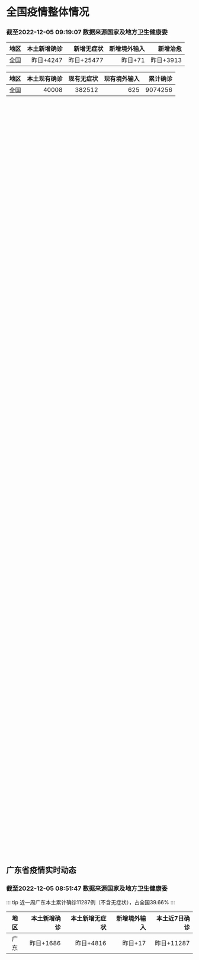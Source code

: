 
# 全国疫情整体情况
### 截至2022-12-05 09:19:07 数据来源国家及地方卫生健康委

|地区|本土新增确诊|新增无症状|新增境外输入|新增治愈|
|:--:|---:|---:|---:|---:|
|全国|昨日+4247|昨日+25477|昨日+71|昨日+3913|

|地区|本土现有确诊|现有无症状|现有境外输入|累计确诊|
|:--:|---:|---:|---:|---:|
|全国|40008|382512|625|9074256|

<ChinaMap :dataList="dataList" :title="title"/>

<div id="chinaDayModify" style="width:100%;height:500px;margin-bottom:10px;"></div>
<div id="chinaAddHistoryData" style="width:100%;height:500px;margin-bottom:10px;"></div>
<div id="chinaNowHistoryData" style="width:100%;height:500px;margin-bottom:10px;"></div>
<div id="chinaTotalHistoryData" style="width:100%;height:500px;margin-bottom:10px;"></div>


## 广东省疫情实时动态
### 截至2022-12-05 08:51:47 数据来源国家及地方卫生健康委

::: tip 近一周广东本土累计确诊11287例（不含无症状），占全国39.66%
:::

|地区|本土新增确诊|本土新增无症状|新增境外输入|本土近7日确诊|
|:--:|---:|---:|---:|---:|
|广东|昨日+1686|昨日+4816|昨日+17|昨日+11287|

<div id="guangdongModify" style="width:100%;height:500px;margin-bottom:10px;"></div>
<div id="guangdongTotalHistory" style="width:100%;height:500px;margin-bottom:10px;"></div>
<div id="guangzhouModifyHistory" style="width:100%;height:500px;margin-bottom:10px;"></div>


<script>
import * as echarts from 'echarts'
export default {
  data(){
    return {
      title: '新增本土确诊',
      dataList: [{name: '台湾', value: 0, addList: []},{name: '香港', value: 0, addList: []},{name: '湖北', value: 11, addList: [{name: '武汉', num: 11},
]},{name: '上海', value: 41, addList: [{name: '静安', num: 13},
{name: '浦东', num: 5},
{name: '松江', num: 5},
{name: '闵行', num: 3},
{name: '奉贤', num: 3},
]},{name: '广东', value: 1686, addList: [{name: '广州', num: 1044},
{name: '深圳', num: 146},
{name: '佛山', num: 90},
{name: '湛江', num: 79},
{name: '汕头', num: 51},
]},{name: '吉林', value: 9, addList: [{name: '松原', num: 7},
{name: '白城', num: 1},
{name: '长春', num: 1},
]},{name: '北京', value: 1021, addList: [{name: '朝阳', num: 311},
{name: '海淀', num: 122},
{name: '通州', num: 107},
{name: '石景山', num: 65},
{name: '昌平', num: 58},
]},{name: '四川', value: 182, addList: [{name: '成都', num: 146},
{name: '外省返川人员', num: 14},
{name: '乐山', num: 5},
{name: '宜宾', num: 3},
{name: '自贡', num: 3},
]},{name: '海南', value: 59, addList: [{name: '海口', num: 24},
{name: '三亚', num: 10},
{name: '澄迈县', num: 10},
{name: '陵水县', num: 6},
{name: '乐东', num: 3},
]},{name: '内蒙古', value: 65, addList: [{name: '呼和浩特', num: 54},
{name: '鄂尔多斯', num: 9},
{name: '赤峰', num: 2},
]},{name: '河南', value: 120, addList: [{name: '郑州', num: 119},
{name: '鹤壁', num: 1},
]},{name: '重庆', value: 247, addList: [{name: '渝中区', num: 53},
{name: '渝北区', num: 43},
{name: '九龙坡区', num: 28},
{name: '北碚区', num: 23},
{name: '江北区', num: 12},
]},{name: '福建', value: 94, addList: [{name: '厦门', num: 26},
{name: '漳州', num: 25},
{name: '三明', num: 13},
{name: '南平', num: 11},
{name: '泉州', num: 6},
]},{name: '陕西', value: 34, addList: []},{name: '黑龙江', value: 117, addList: [{name: '哈尔滨', num: 63},
{name: '齐齐哈尔', num: 28},
{name: '牡丹江', num: 18},
{name: '鸡西', num: 11},
{name: '佳木斯', num: 3},
]},{name: '浙江', value: 180, addList: [{name: '杭州', num: 44},
{name: '绍兴', num: 33},
{name: '宁波', num: 31},
{name: '温州', num: 24},
{name: '湖州', num: 23},
]},{name: '山西', value: 58, addList: [{name: '太原', num: 12},
{name: '大同', num: 11},
{name: '长治', num: 11},
{name: '临汾', num: 9},
{name: '运城', num: 6},
]},{name: '云南', value: 88, addList: [{name: '昆明', num: 27},
{name: '未公布来源', num: 17},
{name: '昭通市', num: 12},
{name: '迪庆州', num: 10},
{name: '红河', num: 10},
]},{name: '山东', value: 23, addList: [{name: '济南', num: 17},
{name: '威海', num: 2},
{name: '泰安', num: 1},
{name: '临沂', num: 1},
{name: '聊城', num: 1},
]},{name: '江苏', value: 29, addList: [{name: '苏州', num: 12},
{name: '南通', num: 6},
{name: '无锡', num: 2},
{name: '连云港', num: 2},
{name: '泰州', num: 2},
]},{name: '河北', value: 1, addList: [{name: '石家庄', num: 1},
]},{name: '辽宁', value: 55, addList: [{name: '沈阳', num: 34},
{name: '盘锦', num: 12},
{name: '铁岭', num: 8},
{name: '阜新', num: 1},
]},{name: '新疆', value: 12, addList: [{name: '和田', num: 5},
{name: '喀什', num: 4},
{name: '乌鲁木齐', num: 1},
{name: '未公布来源', num: 1},
]},{name: '天津', value: 1, addList: [{name: '未公布来源', num: 1},
]},{name: '广西', value: 5, addList: [{name: '桂林', num: 4},
{name: '崇左', num: 1},
]},{name: '湖南', value: 83, addList: []},{name: '安徽', value: 14, addList: [{name: '宣城', num: 10},
{name: '合肥', num: 2},
{name: '铜陵', num: 1},
{name: '淮北', num: 1},
]},{name: '甘肃', value: 0, addList: []},{name: '江西', value: 2, addList: []},{name: '西藏', value: 0, addList: []},{name: '贵州', value: 9, addList: [{name: '未公布来源', num: 9},
]},{name: '澳门', value: 0, addList: []},{name: '青海', value: 0, addList: []},{name: '宁夏', value: 1, addList: [{name: '银川', num: 1},
]},{name: '南海诸岛', value: 0, addList: []}]
    }
  },
  mounted () {
    const themeObj = {"color":["#2ec7c9","#b6a2de","#5ab1ef","#ffb980","#d87a80","#8d98b3","#e5cf0d","#97b552","#95706d","#dc69aa","#07a2a4","#9a7fd1","#588dd5","#f5994e","#c05050","#59678c","#c9ab00","#7eb00a","#6f5553","#c14089"],"backgroundColor":"rgba(0,0,0,0)","textStyle":{},"title":{"textStyle":{"color":"#008acd"},"subtextStyle":{"color":"#aaaaaa"}},"line":{"itemStyle":{"borderWidth":1},"lineStyle":{"width":2},"symbolSize":3,"symbol":"emptyCircle","smooth":true},"radar":{"itemStyle":{"borderWidth":1},"lineStyle":{"width":2},"symbolSize":3,"symbol":"emptyCircle","smooth":true},"bar":{"itemStyle":{"barBorderWidth":0,"barBorderColor":"#ccc"}},"pie":{"itemStyle":{"borderWidth":0,"borderColor":"#ccc"}},"scatter":{"itemStyle":{"borderWidth":0,"borderColor":"#ccc"}},"boxplot":{"itemStyle":{"borderWidth":0,"borderColor":"#ccc"}},"parallel":{"itemStyle":{"borderWidth":0,"borderColor":"#ccc"}},"sankey":{"itemStyle":{"borderWidth":0,"borderColor":"#ccc"}},"funnel":{"itemStyle":{"borderWidth":0,"borderColor":"#ccc"}},"gauge":{"itemStyle":{"borderWidth":0,"borderColor":"#ccc"}},"candlestick":{"itemStyle":{"color":"#d87a80","color0":"#2ec7c9","borderColor":"#d87a80","borderColor0":"#2ec7c9","borderWidth":1}},"graph":{"itemStyle":{"borderWidth":0,"borderColor":"#ccc"},"lineStyle":{"width":1,"color":"#aaaaaa"},"symbolSize":3,"symbol":"emptyCircle","smooth":true,"color":["#2ec7c9","#b6a2de","#5ab1ef","#ffb980","#d87a80","#8d98b3","#e5cf0d","#97b552","#95706d","#dc69aa","#07a2a4","#9a7fd1","#588dd5","#f5994e","#c05050","#59678c","#c9ab00","#7eb00a","#6f5553","#c14089"],"label":{"color":"#eeeeee"}},"map":{"itemStyle":{"areaColor":"#dddddd","borderColor":"#eeeeee","borderWidth":0.5},"label":{"color":"#d87a80"},"emphasis":{"itemStyle":{"areaColor":"rgba(254,153,78,1)","borderColor":"#444","borderWidth":1},"label":{"color":"rgb(100,0,0)"}}},"geo":{"itemStyle":{"areaColor":"#dddddd","borderColor":"#eeeeee","borderWidth":0.5},"label":{"color":"#d87a80"},"emphasis":{"itemStyle":{"areaColor":"rgba(254,153,78,1)","borderColor":"#444","borderWidth":1},"label":{"color":"rgb(100,0,0)"}}},"categoryAxis":{"axisLine":{"show":true,"lineStyle":{"color":"#008acd"}},"axisTick":{"show":true,"lineStyle":{"color":"#333"}},"axisLabel":{"show":true,"color":"#333"},"splitLine":{"show":false,"lineStyle":{"color":["#eee"]}},"splitArea":{"show":false,"areaStyle":{"color":["rgba(250,250,250,0.3)","rgba(200,200,200,0.3)"]}}},"valueAxis":{"axisLine":{"show":true,"lineStyle":{"color":"#008acd"}},"axisTick":{"show":true,"lineStyle":{"color":"#333"}},"axisLabel":{"show":true,"color":"#333"},"splitLine":{"show":true,"lineStyle":{"color":["#eee"]}},"splitArea":{"show":true,"areaStyle":{"color":["rgba(250,250,250,0.3)","rgba(200,200,200,0.3)"]}}},"logAxis":{"axisLine":{"show":true,"lineStyle":{"color":"#008acd"}},"axisTick":{"show":true,"lineStyle":{"color":"#333"}},"axisLabel":{"show":true,"color":"#333"},"splitLine":{"show":true,"lineStyle":{"color":["#eee"]}},"splitArea":{"show":true,"areaStyle":{"color":["rgba(250,250,250,0.3)","rgba(200,200,200,0.3)"]}}},"timeAxis":{"axisLine":{"show":true,"lineStyle":{"color":"#008acd"}},"axisTick":{"show":true,"lineStyle":{"color":"#333"}},"axisLabel":{"show":true,"color":"#333"},"splitLine":{"show":true,"lineStyle":{"color":["#eee"]}},"splitArea":{"show":false,"areaStyle":{"color":["rgba(250,250,250,0.3)","rgba(200,200,200,0.3)"]}}},"toolbox":{"iconStyle":{"borderColor":"#2ec7c9"},"emphasis":{"iconStyle":{"borderColor":"#18a4a6"}}},"legend":{"textStyle":{"color":"#333333"}},"tooltip":{"axisPointer":{"lineStyle":{"color":"#008acd","width":"1"},"crossStyle":{"color":"#008acd","width":"1"}}},"timeline":{"lineStyle":{"color":"#008acd","width":1},"itemStyle":{"color":"#008acd","borderWidth":1},"controlStyle":{"color":"#008acd","borderColor":"#008acd","borderWidth":0.5},"checkpointStyle":{"color":"#2ec7c9","borderColor":"#2ec7c9"},"label":{"color":"#008acd"},"emphasis":{"itemStyle":{"color":"#a9334c"},"controlStyle":{"color":"#008acd","borderColor":"#008acd","borderWidth":0.5},"label":{"color":"#008acd"}}},"visualMap":{"color":["#5ab1ef","#e0ffff"]},"dataZoom":{"backgroundColor":"rgba(47,69,84,0)","dataBackgroundColor":"#efefff","fillerColor":"rgba(182,162,222,0.2)","handleColor":"#008acd","handleSize":"100%","textStyle":{"color":"#333333"}},"markPoint":{"label":{"color":"#eeeeee"},"emphasis":{"label":{"color":"#eeeeee"}}}}

    echarts.registerTheme('dark', (themeObj))

    this.chartChDay = echarts.init(document.getElementById("chinaDayModify"), "dark")
,this.chartChAdd = echarts.init(document.getElementById("chinaAddHistoryData"), "dark")
,this.chartChNow = echarts.init(document.getElementById("chinaNowHistoryData"), "dark")
,this.chartChTotal = echarts.init(document.getElementById("chinaTotalHistoryData"), "dark")
,this.chartGdMod = echarts.init(document.getElementById("guangdongModify"), "dark")
,this.chartGdTotal = echarts.init(document.getElementById("guangdongTotalHistory"), "dark")
,this.chartGzMod = echarts.init(document.getElementById("guangzhouModifyHistory"), "dark")


    const option_gd_mod = {
      title: {
        text: '广东疫情新增趋势（人）'
      },
      tooltip: {
        trigger: 'axis',
        axisPointer: {
          type: 'cross',
          label: {
            backgroundColor: '#6a7985'
          }
        }
      },
      legend: {
        top: 20,
        data: [{name: '本土新增确诊',icon: 'rect'}, {name: '本土新增无症状',icon: 'rect'},{name: '新增境外输入',icon: 'rect'}]
      },
      grid: {
        left: '3%',
        right: '4%',
        bottom: '3%',
        containLabel: true
      },
      toolbox: {
        feature: {
          saveAsImage: {}
        }
      },
      xAxis: {
        type: 'category',
        boundaryGap: false,
        data: ["10.07","10.08","10.09","10.10","10.11","10.12","10.13","10.14","10.15","10.16","10.17","10.18","10.19","10.20","10.21","10.22","10.23","10.24","10.25","10.26","10.27","10.28","10.29","10.30","10.31","11.01","11.02","11.03","11.04","11.05","11.06","11.07","11.08","11.09","11.10","11.11","11.12","11.13","11.14","11.15","11.16","11.17","11.18","11.19","11.20","11.21","11.22","11.23","11.24","11.25","11.26","11.27","11.28","11.29","11.30","12.01","12.02","12.03","12.04",]
      },
      yAxis: {
        type: 'value'
      },
      series: [
        {
          name: '本土新增确诊',
          type: 'line',
          areaStyle: {},
          emphasis: {
            focus: 'series'
          },
          data: [47,34,31,38,43,36,53,60,35,23,36,50,26,27,19,32,23,33,45,15,27,63,83,291,242,125,103,195,219,252,224,319,592,500,546,760,727,707,586,564,1246,1338,1102,1157,984,781,860,1791,892,991,1386,1347,1168,1518,1599,1782,1666,1868,1686,]
        },
        {
          name: '本土新增无症状',
          type: 'line',
          areaStyle: {},
          emphasis: {
            focus: 'series'
          },
          data: [27,21,24,25,11,17,21,29,29,38,61,48,58,62,74,59,70,62,67,84,88,136,195,468,458,298,356,470,669,1330,1882,2330,2611,2507,2461,2996,3541,3941,5047,6215,8576,9110,8535,8381,8101,8241,7951,7505,7584,7405,7705,7761,7725,7236,6315,6010,5053,4785,4816,]
        },
        {
          name: '新增境外输入',
          type: 'line',
          areaStyle: {},
          emphasis: {
            focus: 'series'
          },
          data: [10,14,27,27,14,17,15,24,18,18,11,12,14,25,17,9,19,12,6,5,11,14,14,8,7,10,12,13,9,21,10,12,16,14,23,9,15,19,19,24,10,20,13,21,38,35,23,19,23,25,23,24,19,11,12,16,12,14,17,]
        }
      ]
    };

    const option_gd_total = {
      title: {
        text: '广东疫情概览（人）'
      },
      tooltip: {
        trigger: 'axis',
        axisPointer: {
          type: 'cross',
          label: {
            backgroundColor: '#6a7985'
          }
        }
      },
      legend: {
        top: 20,
        data: [{name: '累计确诊',icon: 'rect'},{name: '累计治愈',icon: 'rect'}]
      },
      grid: {
        left: '3%',
        right: '4%',
        bottom: '3%',
        containLabel: true
      },
      toolbox: {
        feature: {
          saveAsImage: {}
        }
      },
      xAxis: {
        type: 'category',
        boundaryGap: false,
        data: ["10.07","10.08","10.09","10.10","10.11","10.12","10.13","10.14","10.15","10.16","10.17","10.18","10.19","10.20","10.21","10.22","10.23","10.24","10.25","10.26","10.27","10.28","10.29","10.30","10.31","11.01","11.02","11.03","11.04","11.05","11.06","11.07","11.08","11.09","11.10","11.11","11.12","11.13","11.14","11.15","11.16","11.17","11.18","11.19","11.20","11.21","11.22","11.23","11.24","11.25","11.26","11.27","11.28","11.29","11.30","12.01","12.02","12.03","12.04",]
      },
      yAxis: {
        type: 'value'
      },
      series: [
        {
          name: '累计确诊',
          type: 'line',
          areaStyle: {},
          emphasis: {
            focus: 'series'
          },
          data: [10410,10458,10516,10581,10638,10691,10759,10843,10896,10947,10994,11056,11106,11138,11174,11215,11257,11302,11353,11373,11411,11488,11585,11884,12133,12268,12383,12591,12819,13092,13336,13657,14264,14779,15348,16117,16859,17585,18190,18778,20034,21392,22507,23685,24707,25523,26406,28216,29131,30147,31556,32927,34114,35643,37254,38666,40344,42226,43929,]
        },
        {
          name: '累计治愈',
          type: 'line',
          areaStyle: {},
          emphasis: {
            focus: 'series'
          },
          data: [9877,9877,9972,10007,10048,10091,10127,10127,10127,10178,10239,10298,10298,10298,10298,10298,10298,10298,10298,10298,10298,10298,10298,10298,10298,10298,10298,10298,10298,10298,10298,10298,11470,11470,11470,11470,11470,11470,11470,11470,11470,11470,11470,11470,11470,11470,11470,11470,11470,11470,11470,11470,11470,22472,22472,24794,24794,24794,24794,]
        }
      ]
    };

    const option_gz_mod = {
      title: {
        text: '广州疫情新增趋势（人）'
      },
      tooltip: {
        trigger: 'axis',
        axisPointer: {
          type: 'cross',
          label: {
            backgroundColor: '#6a7985'
          }
        }
      },
      legend: {
        top: 20,
        data: [{name: '本土新增确诊',icon: 'rect'},{name: '本土新增无症状',icon: 'rect'}]
      },
      grid: {
        left: '3%',
        right: '4%',
        bottom: '3%',
        containLabel: true
      },
      toolbox: {
        feature: {
          saveAsImage: {}
        }
      },
      xAxis: {
        type: 'category',
        boundaryGap: false,
        data: ["1007","1008","1009","1010","1011","1012","1013","1014","1015","1016","1017","1018","1019","1020","1021","1022","1023","1024","1025","1026","1027","1028","1029","1030","1031","1101","1102","1103","1104","1105","1106","1107","1108","1109","1110","1111","1112","1113","1114","1115","1116","1117","1118","1119","1120","1121","1122","1123","1124","1125","1126","1127","1128","1129","1130","1201","1202","1203","1204",]
      },
      yAxis: {
        type: 'value'
      },
      series: [
        {
          name: '本土新增确诊',
          type: 'line',
          areaStyle: {},
          emphasis: {
            focus: 'series'
          },
          data: [17,18,5,13,6,10,25,23,20,3,16,22,6,10,12,18,16,22,27,11,19,54,66,232,190,85,83,149,168,183,158,232,478,423,466,694,662,656,552,509,1189,1241,983,1050,882,681,722,1645,734,824,1177,1129,959,1236,1313,1468,1201,1197,1044,]
        },
        {
          name: '本土新增无症状',
          type: 'line',
          areaStyle: {},
          emphasis: {
            focus: 'series'
          },
          data: [12,9,15,1,2,7,3,8,16,27,43,31,44,46,46,39,53,43,46,39,46,85,125,295,289,253,323,430,635,1259,1813,2263,2546,2430,2358,2921,3464,3876,4977,6138,8486,8989,8444,8234,7885,7957,7735,7192,7267,7058,7266,7166,6993,6454,5629,5185,4096,3771,3663,]
        }
      ]
    };

    const option_ch_day  = {
      series: [
        {
          type: 'treemap',
          data: [
            {
              name: '本土新增确诊昨日+4247',
              value: 4247,
            },
            {
              name: '新增无症状昨日+25477',
              value: 25477,
            },
            {
              name: '新增境外输入昨日+71',
              value: 71,
            },
            {
              name: '新增治愈昨日+3913',
              value: 3913,
            },
          ]
        }
      ]
    };

    const option_ch_add = {
      title: {
        text: '新增疫情整体走势'
      },
      tooltip: {
        trigger: 'axis',
        axisPointer: {
          type: 'cross',
          label: {
            backgroundColor: '#6a7985'
          }
        }
      },
      legend: {
        top: 20,
        data: [{name: '本土确诊',icon: 'rect'}, {name: '无症状感染',icon: 'rect'},{name: '新增境外输入',icon: 'rect'}]
      },
      grid: {
        left: '3%',
        right: '4%',
        bottom: '3%',
        containLabel: true
      },
      toolbox: {
        feature: {
          saveAsImage: {}
        }
      },
      xAxis: {
        type: 'category',
        boundaryGap: false,
        data: ["10.05","10.06","10.07","10.08","10.09","10.10","10.11","10.12","10.13","10.14","10.15","10.16","10.17","10.18","10.19","10.20","10.21","10.22","10.23","10.24","10.25","10.26","10.27","10.28","10.29","10.30","10.31","11.01","11.02","11.03","11.04","11.05","11.06","11.07","11.08","11.09","11.10","11.11","11.12","11.13","11.14","11.15","11.16","11.17","11.18","11.19","11.20","11.21","11.22","11.23","11.24","11.25","11.26","11.27","11.28","11.29","11.30","12.01","12.02","12.03","12.04",]
      },
      yAxis: {
        type: 'value'
      },
      series: [
        {
          name: '本土确诊',
          type: 'line',
          areaStyle: {},
          emphasis: {
            focus: 'series'
          },
          data: [183,216,447,441,373,427,374,322,249,291,174,182,208,204,164,158,159,155,173,205,297,193,214,324,353,479,498,409,531,704,596,526,535,843,1294,1133,1150,1452,1675,1747,1621,1568,2328,2276,2055,2204,2277,2145,2641,3927,3041,3405,3648,3748,3561,4236,4080,4233,3933,4168,4247,]
        },
        {
          name: '无症状感染',
          type: 'line',
          areaStyle: {},
          emphasis: {
            focus: 'series'
          },
          data: [1005,1267,1301,1307,1566,1662,1386,1154,1010,900,668,534,587,630,643,638,658,683,751,875,944,924,1123,1153,1566,2220,2221,2346,2669,3167,3063,3894,4961,6632,6882,7691,9385,10351,13086,14325,16151,18491,20804,22853,22208,22011,24547,25754,26242,27517,29654,31504,35858,36304,34860,33376,31720,30539,28894,27433,25477,]
        },
        {
          name: '新增境外输入',
          type: 'line',
          areaStyle: {},
          emphasis: {
            focus: 'series'
          },
          data: [46,72,54,62,61,64,43,50,64,70,70,63,42,43,47,56,56,52,48,41,41,38,48,53,48,42,49,56,50,53,61,62,34,47,52,52,59,52,36,47,40,55,60,86,82,63,88,80,78,83,62,69,61,74,63,52,70,45,55,45,71,]
        }
      ]
    };

    const option_ch_now = {
      title: {
        text: '现有疫情整体走势'
      },
      tooltip: {
        trigger: 'axis',
        axisPointer: {
          type: 'cross',
          label: {
            backgroundColor: '#6a7985'
          }
        }
      },
      legend: {
        top: 20,
        data: [{name: '本土确诊',icon: 'rect'}, {name: '无症状感染',icon: 'rect'},{name: '新增境外输入',icon: 'rect'}]
      },
      grid: {
        left: '3%',
        right: '4%',
        bottom: '3%',
        containLabel: true
      },
      toolbox: {
        feature: {
          saveAsImage: {}
        }
      },
      xAxis: {
        type: 'category',
        boundaryGap: false,
        data: ["10.05","10.06","10.07","10.08","10.09","10.10","10.11","10.12","10.13","10.14","10.15","10.16","10.17","10.18","10.19","10.20","10.21","10.22","10.23","10.24","10.25","10.26","10.27","10.28","10.29","10.30","10.31","11.01","11.02","11.03","11.04","11.05","11.06","11.07","11.08","11.09","11.10","11.11","11.12","11.13","11.14","11.15","11.16","11.17","11.18","11.19","11.20","11.21","11.22","11.23","11.24","11.25","11.26","11.27","11.28","11.29","11.30","12.01","12.02","12.03","12.04",]
      },
      yAxis: {
        type: 'value'
      },
      series: [
        {
          name: '本土确诊',
          type: 'line',
          areaStyle: {},
          emphasis: {
            focus: 'series'
          },
          data: [2263,2329,2666,2977,3240,3460,3637,3779,3824,3906,3854,3808,3777,3677,3595,3529,3362,3245,3179,3062,3127,3104,3107,3252,3440,3751,4101,4324,4641,5070,5473,5792,6113,6742,7801,8635,9385,10387,11647,12855,13935,14820,16631,17901,19102,20202,21550,22606,23923,26090,27429,28985,30646,32348,33190,34851,36571,38012,38648,39571,40008,]
        },
        {
          name: '无症状感染',
          type: 'line',
          areaStyle: {},
          emphasis: {
            focus: 'series'
          },
          data: [620,628,633,641,646,644,623,618,632,657,650,655,636,635,623,624,624,629,605,592,578,562,551,549,547,527,537,530,523,527,530,532,504,502,512,520,530,532,528,534,538,525,541,576,607,627,660,690,707,723,735,760,764,781,777,765,776,736,710,657,625,]
        },
        {
          name: '新增境外输入',
          type: 'line',
          areaStyle: {},
          emphasis: {
            focus: 'series'
          },
          data: [8069,8744,9419,10193,11206,11944,12805,13455,13998,14442,14606,14679,14750,14715,14774,14658,14360,14193,14094,14026,14399,14475,14817,15140,15931,17538,19036,20631,22423,24734,26924,30018,34158,39861,45493,51292,59141,67715,79170,91603,105362,120524,136643,154412,172048,188616,207376,226934,245895,264312,281195,299495,318626,340796,360424,375154,386771,394333,394150,389264,382512,]
        }
      ]
    };

    const option_ch_total = {
      title: {
        text: '累计疫情整体走势'
      },
      tooltip: {
        trigger: 'axis',
        axisPointer: {
          type: 'cross',
          label: {
            backgroundColor: '#6a7985'
          }
        }
      },
      legend: {
        top: 20,
        data: [{name: '确诊(含港澳台)', con: 'rect'}, {name: '死亡(含港澳台)',icon: 'rect'}]
      },
      grid: {
        left: '3%',
        right: '4%',
        bottom: '3%',
        containLabel: true
      },
      toolbox: {
        feature: {
          saveAsImage: {}
        }
      },
      xAxis: {
        type: 'category',
        boundaryGap: false,
        data: ["10.05","10.06","10.07","10.08","10.09","10.10","10.11","10.12","10.13","10.14","10.15","10.16","10.17","10.18","10.19","10.20","10.21","10.22","10.23","10.24","10.25","10.26","10.27","10.28","10.29","10.30","10.31","11.01","11.02","11.03","11.04","11.05","11.06","11.07","11.08","11.09","11.10","11.11","11.12","11.13","11.14","11.15","11.16","11.17","11.18","11.19","11.20","11.21","11.22","11.23","11.24","11.25","11.26","11.27","11.28","11.29","11.30","12.01","12.02","12.03","12.04",]
      },
      yAxis: {
        type: 'value'
      },
      series: [
        {
          name: '确诊(含港澳台)',
          type: 'line',
          areaStyle: {},
          emphasis: {
            focus: 'series'
          },
          data: [7355347,7402656,7454504,7499946,7499946,7578751,7621171,7621171,7621171,7778306,7822739,7865269,7895059,7895059,7895059,8026778,8064765,8101522,8137786,8137786,8137786,8246496,8283181,8318921,8352484,8385213,8409023,8444367,8478830,8510115,8538758,8565587,8591083,8609153,8635852,8662662,8686925,8709454,8731122,8752310,8771347,8792321,8818365,8841863,8862956,8882454,8901981,8917011,8938818,8961750,8981987,9000592,9018455,9036539,9051741,9074256,9074256,9074256,9074256,9074256,9074256,]
        },
        {
          name: '死亡(含港澳台)',
          type: 'line',
          areaStyle: {},
          emphasis: {
            focus: 'series'
          },
          data: [26706,26769,26823,26823,26823,26823,26823,26823,26823,26823,26823,26823,26823,26823,26823,26823,26823,26823,26823,26823,26823,26823,26823,26823,26823,26823,26823,26823,26823,26823,26823,26823,26823,28900,28939,28939,28939,28939,28939,28939,28939,28939,28939,28939,28939,28939,28939,28939,28939,28939,28939,28939,28939,28939,28939,28939,28939,28939,28939,28939,28939,]
        }
      ]
    };

    this.chartGdMod.setOption(option_gd_mod);
    this.chartGdTotal.setOption(option_gd_total);
    this.chartGzMod.setOption(option_gz_mod);
    this.chartChDay.setOption(option_ch_day);
    this.chartChAdd.setOption(option_ch_add);
    this.chartChNow.setOption(option_ch_now);
    this.chartChTotal.setOption(option_ch_total);

    window.onresize = () => {
      this.chartGdMod.resize()
      this.chartGdTotal.resize()
      this.chartGzMod.resize()
      this.chartChDay.resize()
      this.chartChAdd.resize()
      this.chartChNow.resize()
      this.chartChTotal.resize()
    }
  }
}
</script>

## 广东省各地区疫情情况

::: danger 6782个中高风险地区
:::

|地区|本土新增确诊|本土新增无症状|本土近7日确诊|中高风险地区|
|:--:|---:|---:|---:|---:|
|广州|+1044|+3663|+8418|+5979|
|深圳|+146|+101|+688|+264|
|佛山|+90|+186|+367|0|
|湛江|+79|+51|+347|+62|
|汕头|+51|+19|+173|+17|
|茂名|+50|+18|+194|+43|
|肇庆|+40|+34|+172|+32|
|韶关|+40|+16|+120|+7|
|惠州|+34|+60|+127|+82|
|阳江|+26|+8|+65|0|
|清远|+17|+51|+76|+15|
|江门|+17|+18|+70|+9|
|东莞|+15|+190|+114|+124|
|中山|+13|+125|+196|+75|
|珠海|+7|+32|+34|+4|
|河源|+6|+38|+58|+6|
|云浮|+6|+15|+28|0|
|潮州|+4|+1|+32|+1|
|揭阳|+1|+105|+5|+62|
|梅州|0|+27|+1|0|
|汕尾|0|0|+2|0|


## 广东疫情热点动态

  
### 12-05 09:09
::: tip 深圳新增146例确诊病例和101例无症状感染者，详情公布
据深圳卫健委，12月4日0-24时，深圳新增146例新冠肺炎确诊病例和101例新冠病毒无症状感染者。其中，在集中隔离观察人员中发现72例，在居家隔离医学观察人员中发现43例，在闭环管理的重点人员筛查中...

信息来源：界面新闻

[阅读全文](https://h5.baike.qq.com/mobile/landing.html?docid=20221205A016V900&isNews=1&adtag=wxjk.yqssc.yqdt)
:::

### 12-05 09:03
::: tip 江门恩平发现1例新冠病毒核酸检测阳性个案
文/羊城晚报全媒体记者 陈卓栋记者4日从江门恩平市新冠肺炎疫情防控指挥部获悉，4日，恩平市发现1名新冠病毒核酸检测阳性个案。为充分排查风险，科学、精准、高效实施管控措施，阻断病毒传播链，市民如在以下时...

信息来源：羊城派

[阅读全文](https://h5.baike.qq.com/mobile/landing.html?docid=20221205A014YT00&isNews=1&adtag=wxjk.yqssc.yqdt)
:::

### 12-05 08:42
::: tip 2022年12月5日广东省新冠肺炎疫情情况
2022年12月5日广东省新冠肺炎疫情情况12月4日0-24时，全省新增本土确诊病例1368例（广州753例，深圳146例，珠海6例，汕头47例，佛山89例，韶关39例，河源6例，惠州34例，中山13...

信息来源：成都商报红星新闻

[阅读全文](https://h5.baike.qq.com/mobile/landing.html?docid=20221205A0105200&isNews=1&adtag=wxjk.yqssc.yqdt)
:::

### 12-05 08:20
::: tip 广州白云发防疫明白卡
​12月4日，“健康白云”发布“防疫明白卡”，“防疫明白卡”指出，如出现发热等症状，可按照以下指引做好处置：一、如发现自己或家人出现发热等症状，不必焦虑，宜居家，多休息，多喝水，尽量避免外出就医奔波，...

信息来源：正观新闻

[阅读全文](https://h5.baike.qq.com/mobile/landing.html?docid=20221205A00WEF00&isNews=1&adtag=wxjk.yqssc.yqdt)
:::

### 12-05 06:40
::: tip 发热宜居家，多喝水！一地发防疫明白卡
4日，“健康白云”发布“防疫明白卡”，其中提出：广州本轮疫情中 90%以上是无症状感染者，10%以下有症状的患者绝大多数表现为上呼吸道感染，包括发热、干咳、乏力、嗅觉减退或丧失、味觉减退或丧失、鼻塞流...

信息来源：成都商报红星新闻

[阅读全文](https://h5.baike.qq.com/mobile/landing.html?docid=20221205A00II000&isNews=1&adtag=wxjk.yqssc.yqdt)
:::

### 12-05 00:05
::: tip 湛江社会面疫情防控要求发布！抵湛后需这样做
社会面有关疫情防控工作要求一、高风险区来（返）湛人员：要向所在村（社区）报备，执行7天居家隔离，期间赋红码管理、不得外出。在居家隔离第1、3、5、7天各开展1次核酸检测。二、所有省外以及广州来（返）湛...

信息来源：南方PLUS

[阅读全文](https://h5.baike.qq.com/mobile/landing.html?docid=20221205A002DI00&isNews=1&adtag=wxjk.yqssc.yqdt)
:::

### 12-05 00:05
::: tip 最新｜连南发现7名核酸检测异常人员
连南瑶族自治县关于发现7名核酸检测异常人员的情况通告（第16号）12月3日21:31至12月4日17:00，连南瑶族自治县发现7名新冠肺炎病毒核酸检测异常人员，均在闭环管理重点人员筛查中发现。具体情况...

信息来源：南方PLUS

[阅读全文](https://h5.baike.qq.com/mobile/landing.html?docid=20221205A002D900&isNews=1&adtag=wxjk.yqssc.yqdt)
:::

### 12-05 00:05
::: tip 12月4日，雷州新增核酸检测结果异常个案36例
关于雷州市新增36例核酸检测结果异常个案的通告12月4日，雷州市新增核酸检测结果异常个案36例，均为外地来（返）雷州人员及关联人员。病例发现方式包括集中隔离发现3例，密切接触者筛查发现3例，主动检测发...

信息来源：南方PLUS

[阅读全文](https://h5.baike.qq.com/mobile/landing.html?docid=20221205A002DF00&isNews=1&adtag=wxjk.yqssc.yqdt)
:::

### 12-05 00:05
::: tip 关于坡头区新增3例核酸检测结果异常个案的通告
2022年12月4日，坡头区新增3例核酸检测结果异常个案，2例为外市返坡人员、1例为应检尽检人员。具体情况如下：个案1，现住址：坡头区南调街道南调村委会刘下村。个案2，现住址：坡头区乾塘镇北马新闸口附...

信息来源：南方PLUS

[阅读全文](https://h5.baike.qq.com/mobile/landing.html?docid=20221205A002D800&isNews=1&adtag=wxjk.yqssc.yqdt)
:::

### 12-05 08:40
::: tip 2022年12月5日广东省新冠肺炎疫情情况
                                                        　　12月4日0-24时，全省新增本土确诊病例1368例（广州753例，深圳146例，珠...

信息来源：广东省卫生健康委员会

[阅读全文](https://h5.baike.qq.com/mobile/landing.html?docid=WJW20221205JH5ALYF6&isNews=1&adtag=wxjk.yqssc.yqdt)
:::


## 广州疫情热点动态

  
### 12-05 08:20
::: tip 广州白云发防疫明白卡
​12月4日，“健康白云”发布“防疫明白卡”，“防疫明白卡”指出，如出现发热等症状，可按照以下指引做好处置：一、如发现自己或家人出现发热等症状，不必焦虑，宜居家，多休息，多喝水，尽量避免外出就医奔波，...

信息来源：正观新闻

[阅读全文](https://h5.baike.qq.com/mobile/landing.html?docid=20221205A00WEF00&isNews=1&adtag=wxjk.yqssc.yqdt)
:::

### 12-05 06:40
::: tip 发热宜居家，多喝水！一地发防疫明白卡
4日，“健康白云”发布“防疫明白卡”，其中提出：广州本轮疫情中 90%以上是无症状感染者，10%以下有症状的患者绝大多数表现为上呼吸道感染，包括发热、干咳、乏力、嗅觉减退或丧失、味觉减退或丧失、鼻塞流...

信息来源：成都商报红星新闻

[阅读全文](https://h5.baike.qq.com/mobile/landing.html?docid=20221205A00II000&isNews=1&adtag=wxjk.yqssc.yqdt)
:::

### 12-05 09:09
::: tip 深圳新增146例确诊病例和101例无症状感染者，详情公布
据深圳卫健委，12月4日0-24时，深圳新增146例新冠肺炎确诊病例和101例新冠病毒无症状感染者。其中，在集中隔离观察人员中发现72例，在居家隔离医学观察人员中发现43例，在闭环管理的重点人员筛查中...

信息来源：界面新闻

[阅读全文](https://h5.baike.qq.com/mobile/landing.html?docid=20221205A016V900&isNews=1&adtag=wxjk.yqssc.yqdt)
:::

### 12-05 09:03
::: tip 江门恩平发现1例新冠病毒核酸检测阳性个案
文/羊城晚报全媒体记者 陈卓栋记者4日从江门恩平市新冠肺炎疫情防控指挥部获悉，4日，恩平市发现1名新冠病毒核酸检测阳性个案。为充分排查风险，科学、精准、高效实施管控措施，阻断病毒传播链，市民如在以下时...

信息来源：羊城派

[阅读全文](https://h5.baike.qq.com/mobile/landing.html?docid=20221205A014YT00&isNews=1&adtag=wxjk.yqssc.yqdt)
:::

### 12-05 08:42
::: tip 2022年12月5日广东省新冠肺炎疫情情况
2022年12月5日广东省新冠肺炎疫情情况12月4日0-24时，全省新增本土确诊病例1368例（广州753例，深圳146例，珠海6例，汕头47例，佛山89例，韶关39例，河源6例，惠州34例，中山13...

信息来源：成都商报红星新闻

[阅读全文](https://h5.baike.qq.com/mobile/landing.html?docid=20221205A0105200&isNews=1&adtag=wxjk.yqssc.yqdt)
:::

### 12-05 00:05
::: tip 湛江社会面疫情防控要求发布！抵湛后需这样做
社会面有关疫情防控工作要求一、高风险区来（返）湛人员：要向所在村（社区）报备，执行7天居家隔离，期间赋红码管理、不得外出。在居家隔离第1、3、5、7天各开展1次核酸检测。二、所有省外以及广州来（返）湛...

信息来源：南方PLUS

[阅读全文](https://h5.baike.qq.com/mobile/landing.html?docid=20221205A002DI00&isNews=1&adtag=wxjk.yqssc.yqdt)
:::

### 12-05 00:05
::: tip 最新｜连南发现7名核酸检测异常人员
连南瑶族自治县关于发现7名核酸检测异常人员的情况通告（第16号）12月3日21:31至12月4日17:00，连南瑶族自治县发现7名新冠肺炎病毒核酸检测异常人员，均在闭环管理重点人员筛查中发现。具体情况...

信息来源：南方PLUS

[阅读全文](https://h5.baike.qq.com/mobile/landing.html?docid=20221205A002D900&isNews=1&adtag=wxjk.yqssc.yqdt)
:::

### 12-05 00:05
::: tip 12月4日，雷州新增核酸检测结果异常个案36例
关于雷州市新增36例核酸检测结果异常个案的通告12月4日，雷州市新增核酸检测结果异常个案36例，均为外地来（返）雷州人员及关联人员。病例发现方式包括集中隔离发现3例，密切接触者筛查发现3例，主动检测发...

信息来源：南方PLUS

[阅读全文](https://h5.baike.qq.com/mobile/landing.html?docid=20221205A002DF00&isNews=1&adtag=wxjk.yqssc.yqdt)
:::

### 12-05 00:05
::: tip 关于坡头区新增3例核酸检测结果异常个案的通告
2022年12月4日，坡头区新增3例核酸检测结果异常个案，2例为外市返坡人员、1例为应检尽检人员。具体情况如下：个案1，现住址：坡头区南调街道南调村委会刘下村。个案2，现住址：坡头区乾塘镇北马新闸口附...

信息来源：南方PLUS

[阅读全文](https://h5.baike.qq.com/mobile/landing.html?docid=20221205A002D800&isNews=1&adtag=wxjk.yqssc.yqdt)
:::

### 12-05 08:40
::: tip 2022年12月5日广东省新冠肺炎疫情情况
                                                        　　12月4日0-24时，全省新增本土确诊病例1368例（广州753例，深圳146例，珠...

信息来源：广东省卫生健康委员会

[阅读全文](https://h5.baike.qq.com/mobile/landing.html?docid=WJW20221205JH5ALYF6&isNews=1&adtag=wxjk.yqssc.yqdt)
:::

